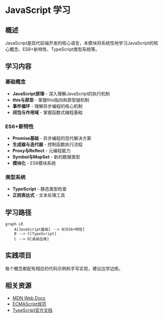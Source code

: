 # JavaScript 学习

## 概述

JavaScript是现代前端开发的核心语言，本模块将系统性地学习JavaScript的核心概念、ES6+新特性、TypeScript类型系统等。

## 学习内容

### 基础概念
- **JavaScript原理** - 深入理解JavaScript的执行机制
- **this与原型** - 掌握this指向和原型链机制
- **事件循环** - 理解异步编程的核心机制
- **闭包与作用域** - 掌握函数式编程基础

### ES6+新特性
- **Promise基础** - 异步编程的现代解决方案
- **生成器与迭代器** - 控制函数执行流程
- **Proxy与Reflect** - 元编程能力
- **Symbol与MapSet** - 新的数据类型
- **模块化** - ES6模块系统

### 类型系统
- **TypeScript** - 静态类型检查
- **正则表达式** - 文本处理工具

## 学习路径

```mermaid
graph LR
    A[JavaScript基础] --> B[ES6+特性]
    B --> C[TypeScript]
    C --> D[高级应用]
```

## 实践项目

每个概念都配有相应的代码示例和手写实现，建议边学边练。

## 相关资源

- [MDN Web Docs](https://developer.mozilla.org/zh-CN/docs/Web/JavaScript)
- [ECMAScript规范](https://tc39.es/ecma262/)
- [TypeScript官方文档](https://www.typescriptlang.org/docs/) 